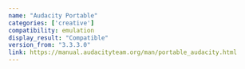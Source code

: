 ```yaml
---
name: "Audacity Portable"
categories: ['creative']
compatibility: emulation
display_result: "Compatible"
version_from: "3.3.3.0"
link: https://manual.audacityteam.org/man/portable_audacity.html
---
```


